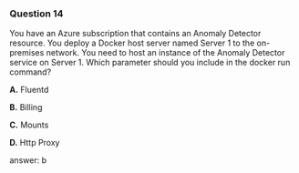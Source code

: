 ### Question 14

You have an Azure subscription that contains an Anomaly Detector resource. You deploy a Docker host server named Server 1 to the on-premises network. You need to host an instance of the Anomaly Detector service on Server 1. Which parameter should you include in the docker run command?

**A.** Fluentd

**B.** Billing

**C.** Mounts

**D.** Http Proxy

answer: b

